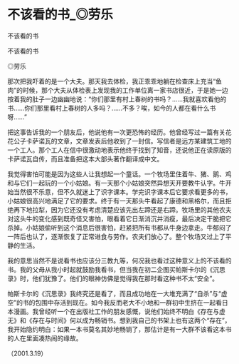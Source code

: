 # 不该看的书_◎劳乐

不该看的书

不该看的书

◎劳乐

那次把我吓着的是一个大夫。那天我去体检，我正乖乖地躺在检查床上充当“鱼肉”的时候，那个大夫从体检表上发现我的工作单位离一家书店很近，于是她一边按着我的肚子一边幽幽地说：“你们那里有村上春树的书吗？……我就喜欢看他的书……你们那里看村上春树的人多吗？……不多？唉，如今的人都在看什么书呀……”

把这事告诉我的一个朋友后，他说他有一次更恐怖的经历。他曾经写过一篇有关花花公子卡萨诺瓦的文章，文章发表后他收到了一封信。写信者是远方某建筑工地的一个工人。那个工人在信中很激动地表示他终于找到了知音，还说他正在读原版的卡萨诺瓦自传，而且准备把这本大部头著作翻译成中文。

我觉得害怕可能是因为这些人让我想起一个童话。一个牧场里住着牛、猪、鹅、鸡和与它们一起玩的一个小姑娘。有一天那个小姑娘突然异想天开要教牛认字。牛开始当然很不乐意，但不久就迷上了识字课本。学完识字课本后它要求看更多的书，小姑娘很高兴地满足了它的要求。终于有一天那头牛看起了康德和黑格尔，而且拒绝再下地拉犁，因为它还没有考虑清楚应该先出左蹄还是右蹄。牧场里的其他农夫对这头牛的变化感到既奇怪又害怕，眼看着它日渐消沉并消瘦，最后决定干脆把它杀掉。小姑娘偷听到这个消息后很害怕，赶紧把所有书都从牛身边拿走。牛郁闷了一阵后也认了，逐渐恢复了正常进食与劳作。农夫们放心了。整个牧场又过上了平静的生活。

我的意思当然不是说看书也应该分三教九等，何况我也看过这种意义上的不该看的书。我的父母从我小时起就鼓励我看书，但当我在初二企图买帕斯卡尔的《沉思录》时，他们犹豫了。他们的眼神仿佛是觉得我在那时看这种书不太“安全”。

帕斯卡尔的《沉思录》我终究还是看了，而且成功地在一大堆充满了“自杀”与“虚空”的书的包围中存活到现在。如今我反而老大不小地和一群初中生挤在一起看日本漫画。我曾经听一个在出版社工作的朋友感慨，说他们始终不明白《存在与虚无》和《存在与时间》何以成为畅销书。想到我自己的书架上也有这两个“存在”，我开始隐约明白：如果一本书莫名其妙地畅销了，那估计是有一大群不该看这本书的人在里面凑热闹的缘故。

（2001.3.19）